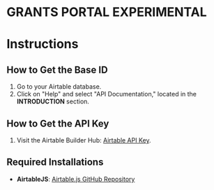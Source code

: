 # GRANTS PORTAL EXPERIMENTAL #

# Instructions

## How to Get the Base ID

1. Go to your Airtable database.
2. Click on "Help" and select "API Documentation," located in the **INTRODUCTION** section.

## How to Get the API Key

1. Visit the Airtable Builder Hub: [Airtable API Key](https://airtable.com/create/tokens).

## Required Installations

- **AirtableJS**: [Airtable.js GitHub Repository](https://github.com/Airtable/airtable.js)
